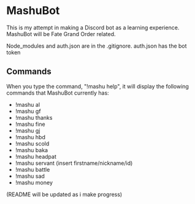 # MashuBot

This is my attempt in making a Discord bot as a learning experience. MashuBot will be Fate Grand Order related.

Node_modules and auth.json are in the .gitignore.
auth.json has the bot token

## Commands

When you type the command, "!mashu help", it will display the following commands that MashuBot currently has:
 - !mashu al 
 - !mashu gf 
 - !mashu thanks 
 - !mashu fine 
 - !mashu gj 
 - !mashu hbd 
 - !mashu scold 
 - !mashu baka
 - !mashu headpat
 - !mashu servant (insert firstname/nickname/id)
 - !mashu battle
 - !mashu sad
 - !mashu money

(README will be updated as i make progress)
